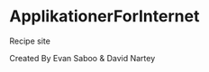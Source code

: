 ApplikationerForInternet
==============================

Recipe site

Created By Evan Saboo & David Nartey
